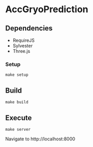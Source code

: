 # AccGryoPrediction

## Dependencies

* RequireJS
* Sylvester
* Three.js

### Setup
```
make setup
```

## Build
```
make build
```

## Execute
```
make server
```

Navigate to http://localhost:8000
